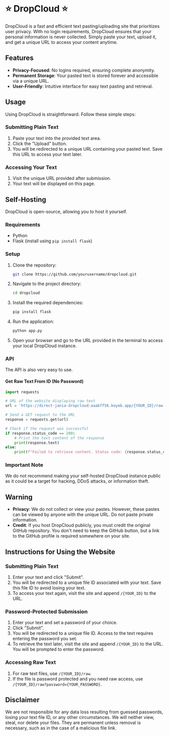 # ⭐ DropCloud ⭐

DropCloud is a fast and efficient text pasting/uploading site that prioritizes user privacy. With no login requirements, DropCloud ensures that your personal information is never collected. Simply paste your text, upload it, and get a unique URL to access your content anytime.

## Features
- **Privacy-Focused**: No logins required, ensuring complete anonymity.
- **Permanent Storage**: Your pasted text is stored forever and accessible via a unique URL.
- **User-Friendly**: Intuitive interface for easy text pasting and retrieval.

## Usage
Using DropCloud is straightforward. Follow these simple steps:

### Submitting Plain Text
1. Paste your text into the provided text area.
2. Click the "Upload" button.
3. You will be redirected to a unique URL containing your pasted text. Save this URL to access your text later.

### Accessing Your Text
1. Visit the unique URL provided after submission.
2. Your text will be displayed on this page.

## Self-Hosting
DropCloud is open-source, allowing you to host it yourself.

### Requirements
- Python
- Flask (install using `pip install flask`)

### Setup
1. Clone the repository:
    ```bash
    git clone https://github.com/yourusername/dropcloud.git
    ```
2. Navigate to the project directory:
    ```bash
    cd dropcloud
    ```
3. Install the required dependencies:
    ```bash
    pip install flask
    ```
4. Run the application:
    ```bash
    python app.py
    ```
5. Open your browser and go to the URL provided in the terminal to access your local DropCloud instance.

### API

The API is also very easy to use.

#### Get Raw Text From ID (No Password)
```python
import requests

# URL of the website displaying raw text
url = 'https://direct-jania-dropcloud-aaabff56.koyeb.app/{YOUR_ID}/raw'  # Replace with the actual URL of your paste file

# Send a GET request to the URL
response = requests.get(url)

# Check if the request was successful
if response.status_code == 200:
    # Print the text content of the response
    print(response.text)
else:
    print(f"Failed to retrieve content. Status code: {response.status_code}")
```


### Important Note
We do not recommend making your self-hosted DropCloud instance public as it could be a target for hacking, DDoS attacks, or information theft.

## Warning
- **Privacy**: We do not collect or view your pastes. However, these pastes can be viewed by anyone with the unique URL. Do not paste private information.
- **Credit**: If you host DropCloud publicly, you must credit the original GitHub repository. You don't need to keep the GitHub button, but a link to the GitHub profile is required somewhere on your site.

## Instructions for Using the Website
### Submitting Plain Text
1. Enter your text and click "Submit".
2. You will be redirected to a unique file ID associated with your text. Save this file ID to avoid losing your text.
3. To access your text again, visit the site and append `/{YOUR_ID}` to the URL.

### Password-Protected Submission
1. Enter your text and set a password of your choice.
2. Click "Submit".
3. You will be redirected to a unique file ID. Access to the text requires entering the password you set.
4. To retrieve the text later, visit the site and append `/{YOUR_ID}` to the URL. You will be prompted to enter the password.

### Accessing Raw Text
1. For raw text files, use `/{YOUR_ID}/raw`.
2. If the file is password protected and you need raw access, use `/{YOUR_ID}/raw?password={YOUR_PASSWORD}`.

## Disclaimer
We are not responsible for any data loss resulting from guessed passwords, losing your text file ID, or any other circumstances. We will neither view, steal, nor delete your files. They are permanent unless removal is necessary, such as in the case of a malicious file link.
